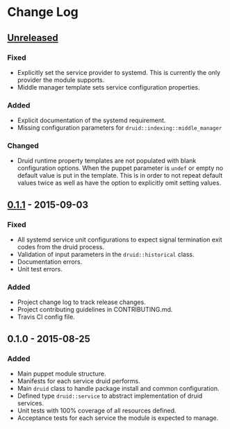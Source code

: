 # Change Log

## [Unreleased][unreleased]

### Fixed
 - Explicitly set the service provider to systemd.  This is currently the only provider the module supports.
 - Middle manager template sets service configuration properties.

### Added
 - Explicit documentation of the systemd requirement. 
 - Missing configuration parameters for `druid::indexing::middle_manager`

### Changed
 - Druid runtime property templates are not populated with blank configuration options. When the puppet parameter is `undef` or empty no default value is put in the template.  This is in order to not repeat default values twice as well as have the option to explicitly omit setting values.

## [0.1.1] - 2015-09-03

### Fixed
 - All systemd service unit configurations to expect signal termination exit codes from the druid process.
 - Validation of input parameters in the `druid::historical` class.
 - Documentation errors. 
 - Unit test errors.

### Added
 - Project change log to track release changes.
 - Project contributing guidelines in CONTRIBUTING.md.
 - Travis CI config file.

## 0.1.0 - 2015-08-25

### Added
 - Main puppet module structure.
 - Manifests for each service druid performs.
 - Main `druid` class to handle package install and common configuration.
 - Defined type `druid::service` to abstract implementation of druid services.
 - Unit tests with 100% coverage of all resources defined.
 - Acceptance tests for each service the module is expected to manage.

[unreleased]: https://github.com/MrAlias/druid/compare/v0.1.1...HEAD
[0.1.1]: https://github.com/MrAlias/druid/compare/v0.1.0...v0.1.1
